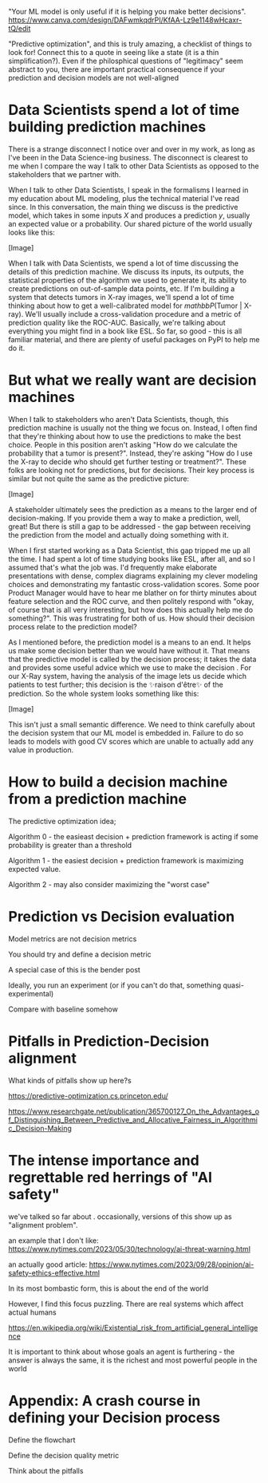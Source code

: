 "Your ML model is only useful if it is helping you make better decisions". 
https://www.canva.com/design/DAFwmkqdrPI/KfAA-Lz9e1148wHcaxr-tQ/edit

"Predictive optimization", and this is truly amazing, a checklist of things to look for! Connect this to a quote in seeing like a state (it is a thin simplification?). Even if the philosphical questions of "legitimacy" seem abstract to you, there are important practical consequence if your prediction and decision models are not well-aligned

# Data Scientists spend a lot of time building prediction machines

There is a strange disconnect I notice over and over in my work, as long as I've been in the Data Science-ing business. The disconnect is clearest to me when I compare the way I talk to other Data Scientists as opposed to the stakeholders that we partner with. 

When I talk to other Data Scientists, I speak in the formalisms I learned in my education about ML modeling, plus the technical material I've read since. In this conversation, the main thing we discuss is the predictive model, which takes in some inputs $X$ and produces a prediction $y$, usually an expected value or a probability. Our shared picture of the world usually looks like this:

[Image]

When I talk with Data Scientists, we spend a lot of time discussing the details of this prediction machine. We discuss its inputs, its outputs, the statistical properties of the algorithm we used to generate it, its ability to create predictions on out-of-sample data points, etc. If I'm building a system that detects tumors in X-ray images, we'll spend a lot of time thinking about how to get a well-calibrated model for $mathbb{P}$(Tumor | X-ray). We'll usually include a cross-validation procedure and a metric of prediction quality like the ROC-AUC. Basically, we're talking about everything you might find in a book like ESL. So far, so good - this is all familiar material, and there are plenty of useful packages on PyPI to help me do it.

# But what we really want are decision machines

When I talk to stakeholders who aren't Data Scientists, though, this prediction machine is usually not the thing we focus on. Instead, I often find that they're thinking about how to use the predictions to make the best choice. People in this position aren't asking "How do we calculate the probability that a tumor is present?". Instead, they're asking "How do I use the X-ray to decide who should get further testing or treatment?". These folks are looking not for predictions, but for decisions. Their key process is similar but not quite the same as the predictive picture:

[Image]

A stakeholder ultimately sees the prediction as a means to the larger end of decision-making. If you provide them a way to make a prediction, well, great! But there is still a gap to be addressed - the gap between receiving the prediction from the model and actually doing something with it.

When I first started working as a Data Scientist, this gap tripped me up all the time. I had spent a lot of time studying books like ESL, after all, and so I assumed that's what the job was. I'd frequently make elaborate presentations with dense, complex diagrams explaining my clever modeling choices and demonstrating my fantastic cross-validation scores. Some poor Product Manager would have to hear me blather on for thirty minutes about feature selection and the ROC curve, and then politely respond with "okay, of course that is all very interesting, but how does this actually help me do something?". This was frustrating for both of us. How should their decision process relate to the prediction model? 

As I mentioned before, the prediction model is a means to an end. It helps us make some decision better than we would have without it. That means that the predictive model is called by the decision process; it takes the data and provides some useful advice which we use to make the decision . For our X-Ray system, having the analysis of the image lets us decide which patients to test further; this decision is the ✨raison d'être✨ of the prediction. So the whole system looks something like this:

[Image]

This isn't just a small semantic difference. We need to think carefully about the decision system that our ML model is embedded in. Failure to do so leads to models with good CV scores which are unable to actually add any value in production.

# How to build a decision machine from a prediction machine

The predictive optimization idea; 

Algorithm 0 - the easieast decision + prediction framework is acting if some probability is greater than a threshold

Algorithm 1 - the easiest decision + prediction framework is maximizing expected value. 

Algorithm 2 - may also consider maximizing the "worst case"

# Prediction vs Decision evaluation

Model metrics are not decision metrics

You should try and define a decision metric

A special case of this is the bender post

Ideally, you run an experiment (or if you can't do that, something quasi-experimental)

Compare with baseline somehow


# Pitfalls in Prediction-Decision alignment

What kinds of pitfalls show up here?s

https://predictive-optimization.cs.princeton.edu/

https://www.researchgate.net/publication/365700127_On_the_Advantages_of_Distinguishing_Between_Predictive_and_Allocative_Fairness_in_Algorithmic_Decision-Making

# The intense importance and regrettable red herrings of "AI safety"

we've talked so far about . occasionally, versions of this show up as "alignment problem".

an example that I don't like: https://www.nytimes.com/2023/05/30/technology/ai-threat-warning.html

an actually good article: https://www.nytimes.com/2023/09/28/opinion/ai-safety-ethics-effective.html

In its most bombastic form, this is about the end of the world

However, I find this focus puzzling. There are real systems which affect actual humans

https://en.wikipedia.org/wiki/Existential_risk_from_artificial_general_intelligence

It is important to think about whose goals an agent is furthering - the answer is always the same, it is the richest and most powerful people in the world

# Appendix: A crash course in defining your Decision process

Define the flowchart

Define the decision quality metric

Think about the pitfalls
